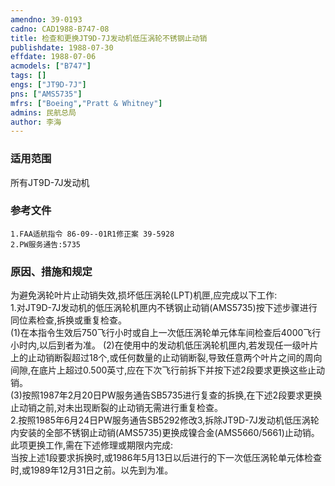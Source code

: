 ```yaml
---
amendno: 39-0193  
cadno: CAD1988-B747-08  
title: 检查和更换JT9D-7J发动机低压涡轮不锈钢止动销  
publishdate: 1988-07-30  
effdate: 1988-07-06  
acmodels: ["B747"]  
tags: []  
engs: ["JT9D-7J"]  
pns: ["AMS5735"]  
mfrs: ["Boeing","Pratt & Whitney"]  
admins: 民航总局  
author: 李海  
---
```

  
### 适用范围  
所有JT9D-7J发动机  
  
<!--more-->  
### 参考文件  
    1.FAA适航指令 86-09--01R1修正案 39-5928  
    2.PW服务通告:5735  
  
### 原因、措施和规定  
   为避免涡轮叶片止动销失效,损坏低压涡轮(LPT)机匣,应完成以下工作:  
    1.对JT9D-7J发动机的低压涡轮机匣内不锈钢止动销(AMS5735)按下述步骤进行同位素检查,拆换或重复检查。  
      (1)在本指令生效后750飞行小时或自上一次低压涡轮单元体车间检查后4000飞行小时内,以后到者为准。
      (2)在使用中的发动机低压涡轮机匣内,若发现任一级叶片上的止动销断裂超过18个,或任何数量的止动销断裂,导致任意两个叶片之间的周向间隙,在底片上超过0.500英寸,应在下次飞行前拆下并按下述2段要求更换这些止动销。  
  (3)按照1987年2月20日PW服务通告SB5735进行复查的拆换,在下述2段要求更换止动销之前,对未出现断裂的止动销无需进行重复检查。  
2.按照1985年6月24日PW服务通告SB5292修改3,拆除JT9D-7J发动机低压涡轮内安装的全部不锈钢止动销(AMS5735)更换成镍合金(AMS5660/5661)止动销。此项更换工作,需在下述修理或期限内完成:  
    当按上述1段要求拆换时,或1986年5月13日以后进行的下一次低压涡轮单元体检查时,或1989年12月31日之前。以先到为准。  
